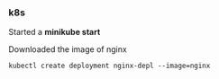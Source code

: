 ### k8s

Started a **minikube start**

Downloaded the image of nginx

```
kubectl create deployment nginx-depl --image=nginx
```
